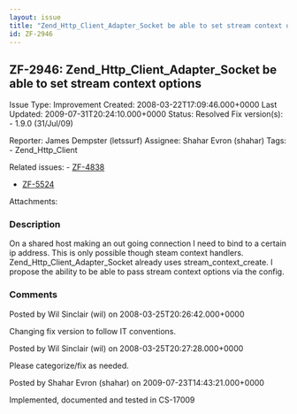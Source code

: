```yaml
---
layout: issue
title: "Zend_Http_Client_Adapter_Socket be able to set stream context options"
id: ZF-2946
---
```


ZF-2946: Zend\_Http\_Client\_Adapter\_Socket be able to set stream context options
----------------------------------------------------------------------------------

 Issue Type: Improvement Created: 2008-03-22T17:09:46.000+0000 Last Updated: 2009-07-31T20:24:10.000+0000 Status: Resolved Fix version(s): - 1.9.0 (31/Jul/09)
 
 Reporter:  James Dempster (letssurf)  Assignee:  Shahar Evron (shahar)  Tags: - Zend\_Http\_Client
 
 Related issues: - [ZF-4838](/issues/browse/ZF-4838)
- [ZF-5524](/issues/browse/ZF-5524)
 
 Attachments: 
### Description

On a shared host making an out going connection I need to bind to a certain ip address. This is only possible though steam context handlers. Zend\_Http\_Client\_Adapter\_Socket already uses stream\_context\_create. I propose the ability to be able to pass stream context options via the config.

 

 

### Comments

Posted by Wil Sinclair (wil) on 2008-03-25T20:26:42.000+0000

Changing fix version to follow IT conventions.

 

 

Posted by Wil Sinclair (wil) on 2008-03-25T20:27:28.000+0000

Please categorize/fix as needed.

 

 

Posted by Shahar Evron (shahar) on 2009-07-23T14:43:21.000+0000

Implemented, documented and tested in CS-17009

 

 